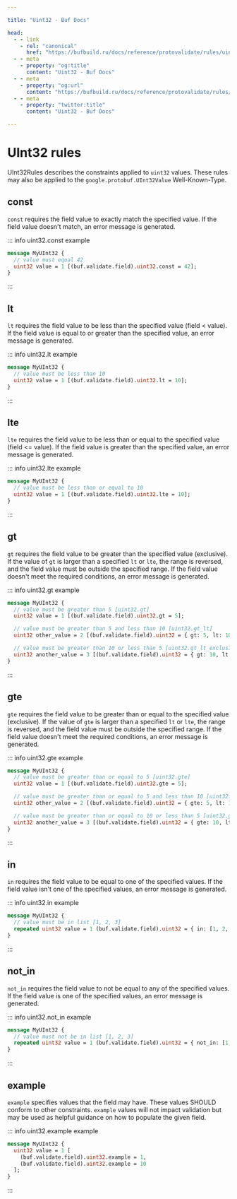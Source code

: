 ```yaml
---

title: "Uint32 - Buf Docs"

head:
  - - link
    - rel: "canonical"
      href: "https://bufbuild.ru/docs/reference/protovalidate/rules/uint32_rules/"
  - - meta
    - property: "og:title"
      content: "Uint32 - Buf Docs"
  - - meta
    - property: "og:url"
      content: "https://bufbuild.ru/docs/reference/protovalidate/rules/uint32_rules/"
  - - meta
    - property: "twitter:title"
      content: "Uint32 - Buf Docs"

---
```


# UInt32 rules

UInt32Rules describes the constraints applied to `uint32` values. These rules may also be applied to the `google.protobuf.UInt32Value` Well-Known-Type.

## const

`const` requires the field value to exactly match the specified value. If the field value doesn't match, an error message is generated.

::: info uint32.const example

```proto
message MyUInt32 {
  // value must equal 42
  uint32 value = 1 [(buf.validate.field).uint32.const = 42];
}
```

:::

## lt

`lt` requires the field value to be less than the specified value (field < value). If the field value is equal to or greater than the specified value, an error message is generated.

::: info uint32.lt example

```proto
message MyUInt32 {
  // value must be less than 10
  uint32 value = 1 [(buf.validate.field).uint32.lt = 10];
}
```

:::

## lte

`lte` requires the field value to be less than or equal to the specified value (field <= value). If the field value is greater than the specified value, an error message is generated.

::: info uint32.lte example

```proto
message MyUInt32 {
  // value must be less than or equal to 10
  uint32 value = 1 [(buf.validate.field).uint32.lte = 10];
}
```

:::

## gt

`gt` requires the field value to be greater than the specified value (exclusive). If the value of `gt` is larger than a specified `lt` or `lte`, the range is reversed, and the field value must be outside the specified range. If the field value doesn't meet the required conditions, an error message is generated.

::: info uint32.gt example

```proto
message MyUInt32 {
  // value must be greater than 5 [uint32.gt]
  uint32 value = 1 [(buf.validate.field).uint32.gt = 5];

  // value must be greater than 5 and less than 10 [uint32.gt_lt]
  uint32 other_value = 2 [(buf.validate.field).uint32 = { gt: 5, lt: 10 }];

  // value must be greater than 10 or less than 5 [uint32.gt_lt_exclusive]
  uint32 another_value = 3 [(buf.validate.field).uint32 = { gt: 10, lt: 5 }];
}
```

:::

## gte

`gte` requires the field value to be greater than or equal to the specified value (exclusive). If the value of `gte` is larger than a specified `lt` or `lte`, the range is reversed, and the field value must be outside the specified range. If the field value doesn't meet the required conditions, an error message is generated.

::: info uint32.gte example

```proto
message MyUInt32 {
  // value must be greater than or equal to 5 [uint32.gte]
  uint32 value = 1 [(buf.validate.field).uint32.gte = 5];

  // value must be greater than or equal to 5 and less than 10 [uint32.gte_lt]
  uint32 other_value = 2 [(buf.validate.field).uint32 = { gte: 5, lt: 10 }];

  // value must be greater than or equal to 10 or less than 5 [uint32.gte_lt_exclusive]
  uint32 another_value = 3 [(buf.validate.field).uint32 = { gte: 10, lt: 5 }];
}
```

:::

## in

`in` requires the field value to be equal to one of the specified values. If the field value isn't one of the specified values, an error message is generated.

::: info uint32.in example

```proto
message MyUInt32 {
  // value must be in list [1, 2, 3]
  repeated uint32 value = 1 (buf.validate.field).uint32 = { in: [1, 2, 3] };
}
```

:::

## not_in

`not_in` requires the field value to not be equal to any of the specified values. If the field value is one of the specified values, an error message is generated.

::: info uint32.not_in example

```proto
message MyUInt32 {
  // value must not be in list [1, 2, 3]
  repeated uint32 value = 1 (buf.validate.field).uint32 = { not_in: [1, 2, 3] };
}
```

:::

## example

`example` specifies values that the field may have. These values SHOULD conform to other constraints. `example` values will not impact validation but may be used as helpful guidance on how to populate the given field.

::: info uint32.example example

```proto
message MyUInt32 {
  uint32 value = 1 [
    (buf.validate.field).uint32.example = 1,
    (buf.validate.field).uint32.example = 10
  ];
}
```

:::
